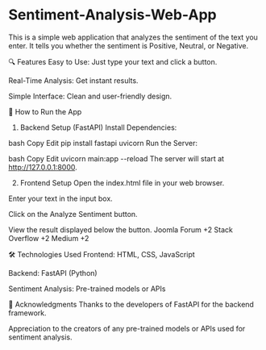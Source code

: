 # Sentiment-Analysis-Web-App
This is a simple web application that analyzes the sentiment of the text you enter. It tells you whether the sentiment is Positive, Neutral, or Negative.

🔍 Features
Easy to Use: Just type your text and click a button.

Real-Time Analysis: Get instant results.

Simple Interface: Clean and user-friendly design.

🚀 How to Run the App
1. Backend Setup (FastAPI)
Install Dependencies:

bash
Copy
Edit
  pip install fastapi uvicorn
Run the Server:

bash
Copy
Edit
  uvicorn main:app --reload
The server will start at http://127.0.0.1:8000.

2. Frontend Setup
Open the index.html file in your web browser.

Enter your text in the input box.

Click on the Analyze Sentiment button.

View the result displayed below the button.
Joomla Forum
+2
Stack Overflow
+2
Medium
+2

🛠️ Technologies Used
Frontend: HTML, CSS, JavaScript

Backend: FastAPI (Python)

Sentiment Analysis: Pre-trained models or APIs

🙌 Acknowledgments
Thanks to the developers of FastAPI for the backend framework.

Appreciation to the creators of any pre-trained models or APIs used for sentiment analysis.

